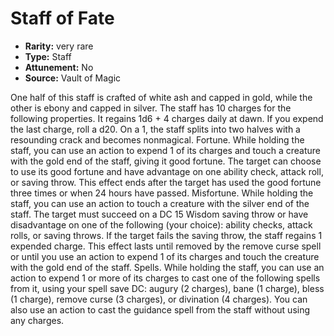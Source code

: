
# Staff of Fate

* **Rarity:** very rare
* **Type:** Staff
* **Attunement:** No
* **Source:** Vault of Magic


One half of this staff is crafted of white ash and capped in gold, while the other is ebony and capped in silver. The staff has 10 charges for the following properties. It regains 1d6 + 4 charges daily at dawn. If you expend the last charge, roll a d20. On a 1, the staff splits into two halves with a resounding crack and becomes nonmagical. Fortune. While holding the staff, you can use an action to expend 1 of its charges and touch a creature with the gold end of the staff, giving it good fortune. The target can choose to use its good fortune and have advantage on one ability check, attack roll, or saving throw. This effect ends after the target has used the good fortune three times or when 24 hours have passed. Misfortune. While holding the staff, you can use an action to touch a creature with the silver end of the staff. The target must succeed on a DC 15 Wisdom saving throw or have disadvantage on one of the following (your choice): ability checks, attack rolls, or saving throws. If the target fails the saving throw, the staff regains 1 expended charge. This effect lasts until removed by the remove curse spell or until you use an action to expend 1 of its charges and touch the creature with the gold end of the staff. Spells. While holding the staff, you can use an action to expend 1 or more of its charges to cast one of the following spells from it, using your spell save DC: augury (2 charges), bane (1 charge), bless (1 charge), remove curse (3 charges), or divination (4 charges). You can also use an action to cast the guidance spell from the staff without using any charges.
